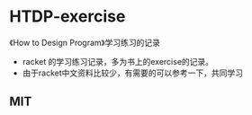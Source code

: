 # HTDP-exercise
《How to Design Program》学习练习的记录
 - racket 的学习练习记录，多为书上的exercise的记录。
 - 由于racket中文资料比较少，有需要的可以参考一下，共同学习
## MIT
